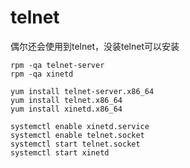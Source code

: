 
# telnet

偶尔还会使用到telnet，没装telnet可以安装

```shell
rpm -qa telnet-server
rpm -qa xinetd
```

```shell
yum install telnet-server.x86_64
yum install telnet.x86_64
yum install xinetd.x86_64
```

```shell
systemctl enable xinetd.service
systemctl enable telnet.socket
systemctl start telnet.socket
systemctl start xinetd
```
